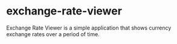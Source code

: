 # exchange-rate-viewer
Exchange Rate Viewer is a simple application that shows currency exchange rates over a period of time. 

